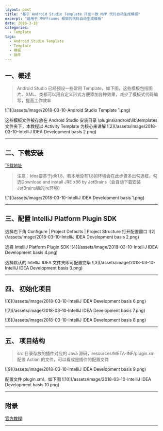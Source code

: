 ```yaml
---
layout: post
title: "基于 Android Studio Template 开发一款 MVP 代码自动生成模板"
excerpt: "适用于 MVPFrames 框架的代码自动生成模板"
date: 2018-3-10
categories:
  - Template
tags:
  - Android Studio Template
  - Template
  - 模板
  - 插件
---
```


## 一、概述
> Android Studio 已经预设一些常用 Template，如下图，这些模板包括图片、XML、类都可以用自定义形式方便添加各种效果，减少了模板式代码编写，提高工作效率

![1](/assets/image/2018-03-10-Android Studio Template 1.png)  

这些模板文件被存放在 Android Studio 安装目录 \plugins\android\lib\templates 文件夹下，本教程以 Activity Template 为核心来讲解
![2](/assets/image/2018-03-10-IntelliJ IDEA Development basis 2.png)  

-------------------

## 二、下载安装

[下载地址](https://www.jetbrains.com/idea/download/#section=windows)

> 注意：Idea要基于jdk1.8，若本地没有1.8的环境会在此步骤多出勾选框，勾选Download and install JRE x86 by JetBrains（会自动下载安装JetBrains版的jre环境）

![1](/assets/image/2018-03-10-IntelliJ IDEA Development basis 1.png)  



-------------------

## 三、配置 IntelliJ Platform Plugin SDK

选择右下角 Configure | Project Defaults | Project Structure 打开配置窗口
![2](/assets/image/2018-03-10-IntelliJ IDEA Development basis 2.png)  

选择 IntelliJ Platform Plugin SDK
![4](/assets/image/2018-03-10-IntelliJ IDEA Development basis 4.png)  

选择默认的 IntelliJ IDEA 文件夹即可配置完毕
![3](/assets/image/2018-03-10-IntelliJ IDEA Development basis 3.png)  

-------------------

## 四、 初始化项目

![6](/assets/image/2018-03-10-IntelliJ IDEA Development basis 6.png)  

![7](/assets/image/2018-03-10-IntelliJ IDEA Development basis 7.png)  

![8](/assets/image/2018-03-10-IntelliJ IDEA Development basis 8.png)  

-------------------

## 五、 项目结构
> src 目录存放的插件对应的 Java 源码，resources/META-INF/plugin.xml 配置 Action 的文件，可以看成是插件的配置文件

![9](/assets/image/2018-03-10-IntelliJ IDEA Development basis 9.png) 

配置文件 plugin.xml，如下图
![10](/assets/image/2018-03-10-IntelliJ IDEA Development basis 10.png) 

-------------------

## 附录
[官方教程](http://www.jetbrains.org/intellij/sdk/docs/welcome.html)

-------------------